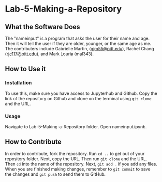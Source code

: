 # Lab-5-Making-a-Repository

## What the Software Does
The "nameinput" is a program that asks the user for their name and age. Then it will tell the user if they are older, younger, or the same age as me. The contributers include Gabrielle Martin, (gjm55@pitt.edu), Rachel Chang (rjc117@pitt.edu), and Mark Louria (mal343).

## How to Use it
### Installation
To use this, make sure you have access to Jupyterhub and Github. Copy the link of the repository on Github and clone on the terminal using `git clone` and the URL.
### Usage
Navigate to Lab-5-Making-a-Repository folder. Open nameinput.ipynb.

## How to Contribute
In order to contribute, fork the repository. Run `cd ..` to get out of your repository folder. Next, copy the URL. Then run `git clone` and the URL. Then `cd` into the name of the repository. Next, `git add .` if you add any files. When you are finished making changes, remember to `git commit` to save the changes and `git push` to send them to GitHub.